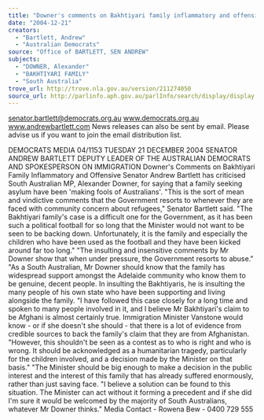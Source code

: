 ```yaml
---
title: "Downer's comments on Bakhtiyari family inflammatory and offensive."
date: "2004-12-21"
creators:
  - "Bartlett, Andrew"
  - "Australian Democrats"
source: "Office of BARTLETT, SEN ANDREW"
subjects:
  - "DOWNER, Alexander"
  - "BAKHTIYARI FAMILY"
  - "South Australia"
trove_url: http://trove.nla.gov.au/version/211274050
source_url: http://parlinfo.aph.gov.au/parlInfo/search/display/display.w3p;query=Id%3A%22media/pressrel/GKSE6%22
---
```


 

 

 senator.bartlett@democrats.org.au     www.democrats.org.au    www.andrewbartlett.com  News releases can also be sent by email. Please advise us if you want to join the email distribution list. 

 DEMOCRATS  MEDIA 04/1153 TUESDAY 21 DECEMBER 2004   SENATOR ANDREW BARTLETT DEPUTY LEADER OF THE AUSTRALIAN DEMOCRATS AND SPOKESPERSON ON IMMIGRATION  Downer's Comments on Bakhtiyari Family Inflammatory and Offensive Senator Andrew Bartlett has criticised South Australian MP, Alexander Downer, for saying that a family seeking asylum have been 'making fools of Australians'. "This is the sort of mean and vindictive comments that the Government resorts to whenever they are faced with community concern about refugees," Senator Bartlett said. "The Bakhtiyari family's case is a difficult one for the Government, as it has been such a political football for so long that the Minister would not want to be seen to be backing down. Unfortunately, it is the family and especially the children who have been used as the football and they have been kicked around far too long." "The insulting and insensitive comments by Mr Downer show that when under pressure, the Government resorts to abuse." "As a South Australian, Mr Downer should know that the family has widespread support amongst the Adelaide community who know them to be genuine, decent people. In insulting the Bakhtiyaris, he is insulting the many people of his own state who have been supporting and living alongside the family. "I have followed this case closely for a long time and spoken to many people involved in it, and I believe Mr Bakhtiyari's claim to be Afghani is almost certainly true. Immigration Minister Vanstone would know - or if she doesn't she should - that there is a lot of evidence from credible sources to back the family's claim that they are from Afghanistan.  "However, this shouldn't be seen as a contest as to who is right and who is wrong. It should be acknowledged as a humanitarian tragedy, particularly for the children involved, and a decision made by the Minister on that basis." "The Minister should be big enough to make a decision in the public interest and the interest of this family that has already suffered enormously, rather than just saving face.  "I believe a solution can be found to this situation. The Minister can act without it forming a precedent and if she did I'm sure it would be welcomed by the majority of South Australians, whatever Mr Downer thinks." Media Contact - Rowena Bew - 0400 729 555 

